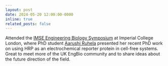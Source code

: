 ```yaml
---
layout: post
date: 2024-05-20 12:00:00-0000
inline: true
related_posts: false
---
```


Attended the [IMSE Engineering Biology Symposium](https://www.imperial.ac.uk/events/176081/engineering-biology-symposium/) at Imperial College London, where PhD student [Aarushi Ruhela](https://marlandlab.github.io/profiles/) presented her recent PhD work on using HRP as an electrochemical reporter protein in cell-free systems. Great to meet more of the UK EngBio community and to share ideas about the future direction of the field.
